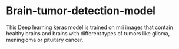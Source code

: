# Brain-tumor-detection-model
This Deep learning keras model is trained on mri images that contain healthy brains and brains with different types of tumors like glioma, meningioma or pituitary cancer.
